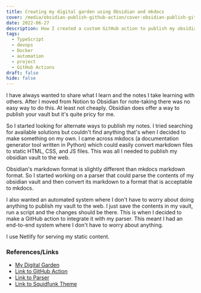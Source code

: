 ```yaml
---
title: Creating my digital garden using Obsidian and mkdocs
cover: /media/obsidian-publish-github-action/cover-obsidian-publish-github-action.webp
date: 2022-06-27
description: How I created a custom GitHub action to publish my obsidian vault to the web using mkdocs and netlify
tags:
  - TypeScript
  - devops
  - Docker
  - automation
  - project
  - GitHub Actions
draft: false
hide: false
---
```


I have always wanted to share what I learn and the notes I take learning with others. After I moved from Notion to Obsidian for note-taking there was no easy way to do this. At least not cheaply. Obsidian does offer a way to publish your vault but it's quite pricy for me.

So I started looking for alternate ways to publish my notes. I tried searching for available solutions but couldn't find anything that's when I decided to make something on my own. I came across mkdocs (a documentation generator tool written in Python) which could easily convert markdown files to static HTML, CSS, and JS files. This was all I needed to publish my obsidian vault to the web.

Obsidian's markdown format is slightly different than mkdocs markdown format. So I started working on a parser that could parse the contents of my obsidian vault and then convert its markdown to a format that is acceptable to mkdocs.

I also wanted an automated system where I don't have to worry about doing anything to publish my vault to the web. I just save the contents in my vault, run a script and the changes should be there. This is when I decided to make a GitHub action to integrate it with my parser. This meant I had an end-to-end system where I don't have to worry about anything.

I use Netlify for serving my static content.

### References/Links

- [My Digital Garden](https://notes.sarthaknarayan.site/)
- [Link to GitHub Action](https://github.com/project-cool/obsidian-publish-action)
- [Link to Parser](https://github.com/project-cool/obsidian-to-mkdocs)
- [Link to Squidfunk Theme](https://squidfunk.github.io/mkdocs-material/)
